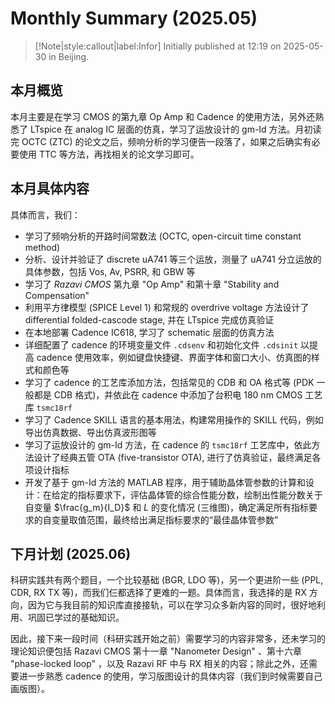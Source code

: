 # Monthly Summary (2025.05)

> [!Note|style:callout|label:Infor]
Initially published at 12:19 on 2025-05-30 in Beijing.

## 本月概览


本月主要是在学习 CMOS 的第九章 Op Amp 和 Cadence 的使用方法，另外还熟悉了 LTspice 在 analog IC 层面的仿真，学习了运放设计的 gm-Id 方法。月初读完 OCTC (ZTC) 的论文之后，频响分析的学习便告一段落了，如果之后确实有必要使用 TTC 等方法，再找相关的论文学习即可。

## 本月具体内容

具体而言，我们：
- 学习了频响分析的开路时间常数法 (OCTC, open-circuit time constant method)
- 分析、设计并验证了 discrete uA741 等三个运放，测量了 uA741 分立运放的具体参数，包括 Vos, Av, PSRR, 和 GBW 等
- 学习了 *Razavi CMOS* 第九章 "Op Amp" 和第十章 "Stability and Compensation"
- 利用平方律模型 (SPICE Level 1) 和常规的 overdrive voltage 方法设计了 differential folded-cascode stage, 并在 LTspice 完成仿真验证
- 在本地部署 Cadence IC618, 学习了 schematic 层面的仿真方法
- 详细配置了 cadence 的环境变量文件 `.cdsenv` 和初始化文件 `.cdsinit` 以提高 cadence 使用效率，例如键盘快捷键、界面字体和窗口大小、仿真图的样式和颜色等
- 学习了 cadence 的工艺库添加方法，包括常见的 CDB 和 OA 格式等 (PDK 一般都是 CDB 格式)，并依此在 cadence 中添加了台积电 180 nm CMOS 工艺库 `tsmc18rf`
- 学习了 Cadence SKILL 语言的基本用法，构建常用操作的 SKILL 代码，例如导出仿真数据、导出仿真波形图等
- 学习了运放设计的 gm-Id 方法，在 cadence 的 `tsmc18rf` 工艺库中，依此方法设计了经典五管 OTA (five-transistor OTA), 进行了仿真验证，最终满足各项设计指标
- 开发了基于 gm-Id 方法的 MATLAB 程序，用于辅助晶体管参数的计算和设计：在给定的指标要求下，评估晶体管的综合性能分数，绘制出性能分数关于自变量 $\frac{g_m}{I_D}$ 和 $L$ 的变化情况 (三维图)，确定满足所有指标要求的自变量取值范围，最终给出满足指标要求的“最佳晶体管参数”



## 下月计划 (2025.06)

科研实践共有两个题目，一个比较基础 (BGR, LDO 等)，另一个更进阶一些 (PPL, CDR, RX TX 等)，而我们仨都选择了更难的一题。具体而言，我选择的是 RX 方向，因为它与我目前的知识库直接接轨，可以在学习众多新内容的同时，很好地利用、巩固已学过的基础知识。

因此，接下来一段时间（科研实践开始之前）需要学习的内容非常多，还未学习的理论知识便包括 Razavi CMOS 第十一章 "Nanometer Design" 、第十六章 "phase-locked loop" ，以及 Razavi RF 中与 RX 相关的内容；除此之外，还需要进一步熟悉 cadence 的使用，学习版图设计的具体内容（我们到时候需要自己画版图）。
